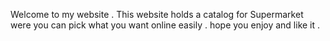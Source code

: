 Welcome to my website .
This website holds a catalog for Supermarket were you can pick what you want online easily .
hope you enjoy and like it .